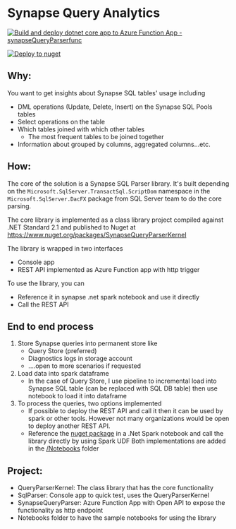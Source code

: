 # Synapse Query Analytics

[![Build and deploy dotnet core app to Azure Function App - synapseQueryParserfunc](https://github.com/mosharafMS/sqlParser/actions/workflows/master_synapsequeryparserfunc.yml/badge.svg)](https://github.com/mosharafMS/sqlParser/actions/workflows/master_synapsequeryparserfunc.yml)

[![Deploy to nuget](https://github.com/mosharafMS/sqlParser/actions/workflows/publish_nuget.yml/badge.svg)](https://github.com/mosharafMS/sqlParser/actions/workflows/publish_nuget.yml)

## Why:

You want to get insights about Synapse SQL tables' usage including

- DML operations (Update, Delete, Insert) on the Synapse SQL Pools tables
- Select operations on the table
- Which tables joined with which other tables
  - The most frequent tables to be joined together
- Information about grouped by columns, aggregated columns...etc. 





## How:

The core of the solution is a Synapse SQL Parser library. It's built depending on the `Microsoft.SqlServer.TransactSql.ScriptDom` namespace in the `Microsoft.SqlServer.DacFX` package from SQL Server team to do the core parsing. 

The core library is implemented as a class library project compiled against .NET Standard 2.1 and published to Nuget at https://www.nuget.org/packages/SynapseQueryParserKernel

The library is wrapped in two interfaces 
 - Console app
 - REST API implemented as Azure Function app with http trigger

To use the library, you can 
- Reference it in synapse .net spark notebook and use it directly
- Call the REST API

## End to end process
1) Store Synapse queries into permanent store like 
    - Query Store (preferred)
    - Diagnostics logs in storage account
    - ....open to more scenarios if requested
2) Load data into spark dataframe
    - In the case of Query Store, I use pipeline to incremental load into Synapse SQL table (can be replaced with SQL DB table) then use notebook to load it into dataframe
3) To process the queries, two options implemented
    - If possible to deploy the REST API and call it then it can be used by spark or other tools. However not many organizations would be open to deploy another REST API. 
    - Reference the [nuget package](https://www.nuget.org/packages/SynapseQueryParserKernel) in a .Net Spark notebook and call the library directly by using Spark UDF
  Both implementations are added in the [/Notebooks](/Notebooks/) folder

## Project:

- QueryParserKernel: The class library that has the core functionality
- SqlParser: Console app to quick test, uses the QueryParserKernel
- SynapseQueryParser: Azure Function App with Open API to expose the functionality as http endpoint
- Notebooks folder to have the sample notebooks for using the library 
